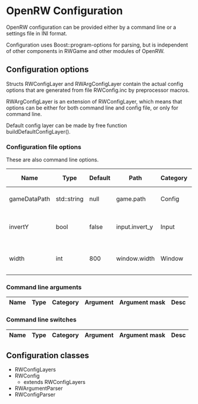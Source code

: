 # OpenRW Configuration

OpenRW configuration can be provided either by a command line or a settings
file in INI format.

Configuration uses Boost::program-options for parsing, but is independent of
other components in RWGame and other modules of OpenRW.

## Configuration options

Structs RWConfigLayer and RWArgConfigLayer contain the actual config options
that are generated from file RWConfig.inc by preprocessor macros.

RWArgConfigLayer is an extension of RWConfigLayer, which means that options
can be either for both command line and config file, or only for command
line.

Default config layer can be made by free function buildDefaultConfigLayer().

### Configuration file options

These are also command line options.

| Name | Type | Default | Path | Category | Argument | Argument mask | Desc |
|------|------|---------|------|----------|----------|---------------|------|
gameDataPath | std::string | null | game.path | Config | gamedata | PATH | Path of game data
invertY | bool | false | input.invert_y | Input | invert_y |  | Invert the y-axis of the mouse
width | int | 800 | window.width | Window | width,w | WIDTH | Game resolution width in pixels


### Command line arguments

| Name | Type | Category | Argument | Argument mask | Desc |
|------|------|----------|----------|---------------|------|

### Command line switches

| Name | Type | Category | Argument | Argument mask | Desc |
|------|------|----------|----------|---------------|------|

## Configuration classes

 - RWConfigLayers
 - RWConfig
      - extends RWConfigLayers
 - RWArgumentParser
 - RWConfigParser
